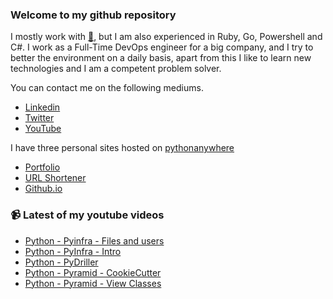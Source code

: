 ### Welcome to my github repository

I mostly work with [:snake:](https://www.python.org/), but I am also experienced in Ruby, Go, Powershell and C#. I work as a Full-Time DevOps engineer for a big company, and I try to better the environment on a daily basis, apart from this I like to learn new technologies and I am a competent problem solver.

You can contact me on the following mediums.
- [Linkedin](https://www.linkedin.com/in/r3ap3rpy)
- [Twitter](https://twitter.com/r3ap3rpy)
- [YouTube](https://www.youtube.com/channel/UC1qkMXH8d2I9DDAtBSeEHqg)

I have three personal sites hosted on [pythonanywhere](https://www.pythonanywhere.com/)
- [Portfolio](http://r3ap3rpy.pythonanywhere.com/)
- [URL Shortener](http://shortenpy.pythonanywhere.com/)
- [Github.io](https://r3ap3rpy.github.io/)

### :video_camera: Latest of my youtube videos
<!-- YOUTUBE:START -->
- [Python - Pyinfra - Files and users](https://www.youtube.com/watch?v=zIziO5Vxo98)
- [Python - PyInfra - Intro](https://www.youtube.com/watch?v=k8FlQgbHnC0)
- [Python - PyDriller](https://www.youtube.com/watch?v=wInz_MrZ3XM)
- [Python - Pyramid - CookieCutter](https://www.youtube.com/watch?v=MwpdLB-Agjg)
- [Python - Pyramid - View Classes](https://www.youtube.com/watch?v=NkryAppNJDU)
<!-- YOUTUBE:END -->

